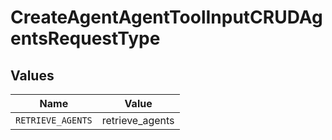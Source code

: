 # CreateAgentAgentToolInputCRUDAgentsRequestType


## Values

| Name              | Value             |
| ----------------- | ----------------- |
| `RETRIEVE_AGENTS` | retrieve_agents   |
